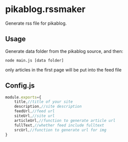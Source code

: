 # pikablog.rssmaker
Generate rss file for pikablog.

## Usage

Generate data folder from the pikablog source, and then:
```
node main.js [data folder]
```
only articles in the first page will be put into the feed file

## Config.js

```js
module.exports={
	title,//title of your site
	description,//site description
	feedUrl,//feed url
	siteUrl,//site url
	articleUrl,//function to generate article url
	fullText,//whether feed include fulltext
	srcUrl,//function to generate url for img
}
```